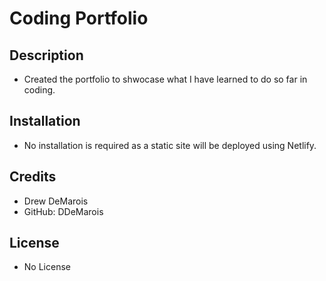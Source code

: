 # Coding Portfolio

## Description

- Created the portfolio to shwocase what I have learned to do so far in coding.

## Installation

- No installation is required as a static site will be deployed using Netlify.

## Credits

- Drew DeMarois 
- GitHub: DDeMarois


## License

- No License
